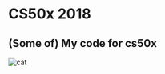 # CS50x 2018

## (Some of) My code for cs50x

![cat](https://proxy.duckduckgo.com/iu/?u=https%3A%2F%2Fi1.sndcdn.com%2Favatars-000103525015-hq7bvs-t500x500.jpg&f=1&nofb=1)
